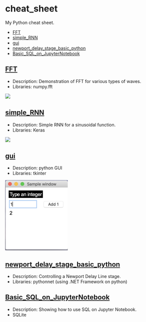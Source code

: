 # cheat_sheet
My Python cheat sheet.

- [FFT](https://github.com/ksonod/cheat_sheet/blob/master/README.md#fft)
- [simple_RNN](https://github.com/ksonod/cheat_sheet/blob/master/README.md#simple_RNN)
- [gui](https://github.com/ksonod/cheat_sheet/blob/master/README.md#gui)
- [newport_delay_stage_basic_python](https://github.com/ksonod/cheat_sheet/blob/master/README.md#newport_delay_stage_basic_python)
- [Basic_SQL_on_JupyterNotebook](https://github.com/ksonod/cheat_sheet/blob/master/README.md#Basic_SQL_on_JupyterNotebook)

## [FFT](https://github.com/ksonod/cheat_sheet/blob/master/FFT.ipynb)
- Description: Demonstration of FFT for various types of waves.
- Libraries: numpy.fft
<img src="https://i.imgur.com/xpbJXFl.png" width="700px">   

## [simple_RNN](https://github.com/ksonod/cheat_sheet/blob/master/simple_rnn.ipynb)
- Description: Simple RNN for a sinusoidal function.
- Libraries: Keras
<img src="https://i.imgur.com/Wv1pKg9.png" width="400px">   

## [gui](https://github.com/ksonod/cheat_sheet/blob/master/gui.py)
- Description: python GUI
- Libraries: tkinter
<img src="https://github.com/ksonod/cheat_sheet/blob/master/pictures/gui.png" width="200px">   

## [newport_delay_stage_basic_python](https://github.com/ksonod/newport_delay_stage_basic_python)
- Description: Controlling a Newport Delay Line stage.
- Libraries: pythonnet (using .NET Framework on python)

## [Basic_SQL_on_JupyterNotebook](https://github.com/ksonod/Basic_SQL_on_JupyterNotebook)
- Description: Showing how to use SQL on Jupyter Notebook.
- SQLite
